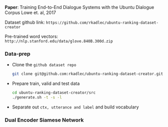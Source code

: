 **Paper**: Training End-to-End Dialogue Systems with the Ubuntu Dialogue Corpus
Lowe et. al, 2017

Dataset github link: `https://github.com/rkadlec/ubuntu-ranking-dataset-creator`

Pre-trained word vectors: `http://nlp.stanford.edu/data/glove.840B.300d.zip`

### Data-prep
* Clone the `github dataset repo`
  ```bash
  git clone git@github.com:rkadlec/ubuntu-ranking-dataset-creator.git
  ```

* Prepare train, valid and test data

  ```bash
  cd ubuntu-ranking-dataset-creator/src
  ./generate.sh -t -s -l
  ```

* Separate out `ctx, utterance and label` and build vocabulary

### Dual Encoder Siamese Network
